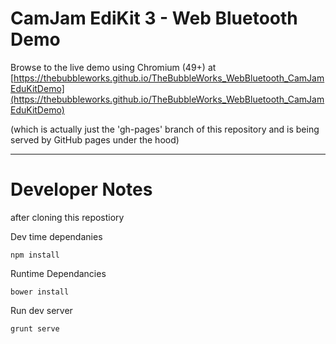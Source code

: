 # CamJam EdiKit 3 - Web Bluetooth Demo

Browse to the live demo using Chromium (49+) at [https://thebubbleworks.github.io/TheBubbleWorks_WebBluetooth_CamJamEduKitDemo](https://thebubbleworks.github.io/TheBubbleWorks_WebBluetooth_CamJamEduKitDemo)


(which is actually just the 'gh-pages' branch of this repository and is being served by GitHub pages under the hood)


---

# Developer Notes

after cloning this repostiory

Dev time dependanies

```
npm install
```


Runtime Dependancies

```
bower install
```


Run dev server

```
grunt serve
```